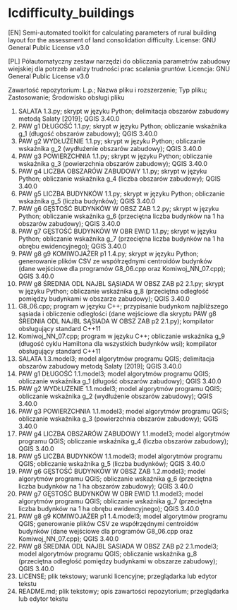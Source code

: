 # lcdifficulty_buildings
[EN]
Semi-automated toolkit for calculating parameters of rural building layout for the assessment of land consolidation difficulty.
License: GNU General Public License v3.0

[PL]
Półautomatyczny zestaw narzędzi do obliczania parametrów zabudowy wiejskiej dla potrzeb analizy trudności prac scalania gruntów.
Licencja: GNU General Public License v3.0

Zawartość repozytorium:
L.p.;	Nazwa pliku i rozszerzenie;
Typ pliku;	Zastosowanie;	Środowisko obsługi pliku
1.	SALATA 1.3.py;
skrypt w języku Python;	delimitacja obszarów zabudowy metodą Salaty [2019];	QGIS 3.40.0
2.	PAW g1 DŁUGOŚĆ 1.1.py;
skrypt w języku Python;	obliczanie wskaźnika g_1 (długość obszarów zabudowy);	QGIS 3.40.0
3.	PAW g2 WYDŁUŻENIE 1.1.py;
skrypt w języku Python;	obliczanie wskaźnika g_2 (wydłużenie obszarów zabudowy);	QGIS 3.40.0
4.	PAW g3 POWIERZCHNIA 1.1.py;
skrypt w języku Python;	obliczanie wskaźnika g_3 (powierzchnia obszarów zabudowy);	QGIS 3.40.0
5.	PAW g4 LICZBA OBSZARÓW ZABUDOWY 1.1.py;
skrypt w języku Python;	obliczanie wskaźnika g_4 (liczba obszarów zabudowy);	QGIS 3.40.0
6.	PAW g5 LICZBA BUDYNKÓW 1.1.py;
skrypt w języku Python;	obliczanie wskaźnika g_5 (liczba budynków);	QGIS 3.40.0
7.	PAW g6 GĘSTOŚĆ BUDYNKÓW W OBSZ ZAB 1.2.py;
skrypt w języku Python;	obliczanie wskaźnika g_6  (przeciętna liczba budynków na 1 ha obszarów zabudowy);	QGIS 3.40.0
8.	PAW g7 GĘSTOŚĆ BUDYNKÓW W OBR EWID 1.1.py;
skrypt w języku Python;	obliczanie wskaźnika g_7 (przeciętna liczba budynków na 1 ha obrębu ewidencyjnego);	QGIS 3.40.0
9.	PAW g8 g9 KOMIWOJAŻER p1 1.4.py;
skrypt w języku Python;	generowanie plików CSV ze współrzędnymi centroidów budynków (dane wejściowe dla programów G8_06.cpp oraz Komiwoj_NN_07.cpp);	QGIS 3.40.0
10.	PAW g8 ŚREDNIA ODL NAJBL SĄSIADA W OBSZ ZAB p2 2.1.py;
skrypt w języku Python;	obliczanie wskaźnika g_8 (przeciętna odległość pomiędzy budynkami w obszarze zabudowy);	QGIS 3.40.0
11.	G8_06.cpp;
program w języku C++;	przypisanie budynkom najbliższego sąsiada i obliczenie odległości (dane wejściowe dla skryptu PAW g8 ŚREDNIA ODL NAJBL SĄSIADA W OBSZ ZAB p2 2.1.py);	kompilator obsługujący standard C++11
12.	Komiwoj_NN_07.cpp;
program w języku C++;	obliczanie wskaźnika g_9 (długość cyklu Hamiltona dla wszystkich budynków wsi);	kompilator obsługujący standard C++11
13.	SALATA 1.3.model3;
model algorytmów programu QGIS;	delimitacja obszarów zabudowy metodą Salaty [2019];	QGIS 3.40.0
14.	PAW g1 DŁUGOŚĆ 1.1.model3;
model algorytmów programu QGIS;	obliczanie wskaźnika g_1 (długość obszarów zabudowy);	QGIS 3.40.0
15.	PAW g2 WYDŁUŻENIE 1.1.model3;
model algorytmów programu QGIS;	obliczanie wskaźnika g_2 (wydłużenie obszarów zabudowy);	QGIS 3.40.0
16.	PAW g3 POWIERZCHNIA 1.1.model3;
model algorytmów programu QGIS;	obliczanie wskaźnika g_3 (powierzchnia obszarów zabudowy);	QGIS 3.40.0
17.	PAW g4 LICZBA OBSZARÓW ZABUDOWY 1.1.model3;
model algorytmów programu QGIS;	obliczanie wskaźnika g_4 (liczba obszarów zabudowy);	QGIS 3.40.0
18.	PAW g5 LICZBA BUDYNKÓW 1.1.model3;
model algorytmów programu QGIS;	obliczanie wskaźnika g_5 (liczba budynków);	QGIS 3.40.0
19.	PAW g6 GĘSTOŚĆ BUDYNKÓW W OBSZ ZAB 1.2.model3;
model algorytmów programu QGIS;	obliczanie wskaźnika g_6  (przeciętna liczba budynków na 1 ha obszarów zabudowy);	QGIS 3.40.0
20.	PAW g7 GĘSTOŚĆ BUDYNKÓW W OBR EWID 1.1.model3;
model algorytmów programu QGIS;	obliczanie wskaźnika g_7 (przeciętna liczba budynków na 1 ha obrębu ewidencyjnego);	QGIS 3.40.0
21.	PAW g8 g9 KOMIWOJAŻER p1 1.4.model3;
model algorytmów programu QGIS;	generowanie plików CSV ze współrzędnymi centroidów budynków (dane wejściowe dla programów G8_06.cpp oraz Komiwoj_NN_07.cpp);	QGIS 3.40.0
22.	PAW g8 ŚREDNIA ODL NAJBL SASIADA W OBSZ ZAB p2 2.1.model3;
model algorytmów programu QGIS;	obliczanie wskaźnika g_8 (przeciętna odległość pomiędzy budynkami w obszarze zabudowy);	QGIS 3.40.0
23.	LICENSE;
plik tekstowy;	warunki licencyjne;	przeglądarka lub edytor tekstu
24.	README.md;
plik tekstowy;	opis zawartości repozytorium;	przeglądarka lub edytor tekstu
